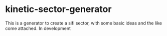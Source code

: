 # kinetic-sector-generator
This is a generator to create a sifi sector, with some basic ideas and the like come attached. In development

